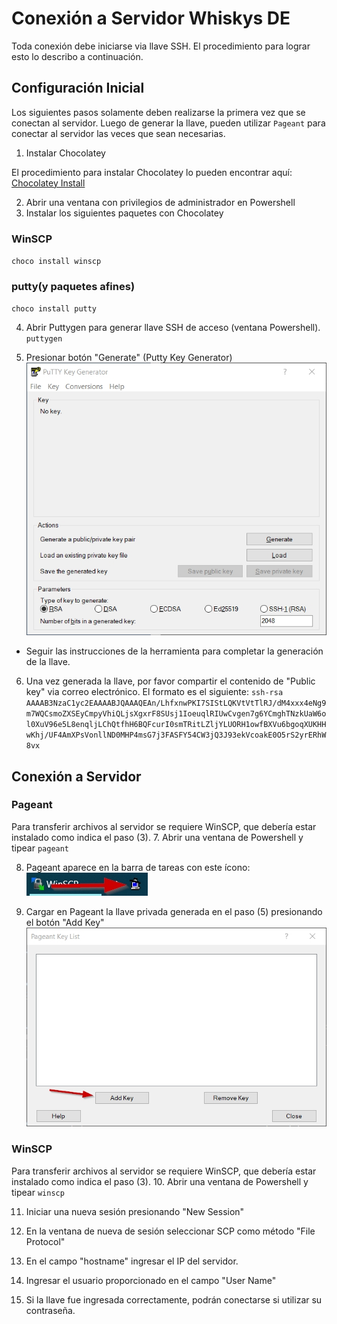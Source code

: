 # Conexión a Servidor Whiskys DE
Toda conexión debe iniciarse via llave SSH.  El procedimiento para lograr esto lo describo a continuación.

##  Configuración Inicial

Los siguientes pasos solamente deben realizarse la primera vez que se conectan al servidor.  Luego de generar la llave, pueden utilizar `Pageant` para conectar al servidor las veces que sean necesarias.

1.  Instalar Chocolatey

El procedimiento para instalar Chocolatey lo pueden encontrar aquí: [Chocolatey Install](https://chocolatey.org/install)

2.  Abrir una ventana con privilegios de administrador en Powershell
3.  Instalar los siguientes paquetes con Chocolatey
###  WinSCP
`choco install winscp`

###  putty(y paquetes afines)
`choco install putty`

4.  Abrir Puttygen para generar llave SSH de acceso (ventana Powershell).
`puttygen`

5.  Presionar botón "Generate" (Putty Key Generator)
![Puttygen Image](https://github.com/suprematis/whiskys20/blob/master/screenshot_putty.jpg)
*  Seguir las instrucciones de la herramienta para completar la generación de la llave.

6.  Una vez generada la llave, por favor compartir el contenido de "Public key" via correo electrónico.  El formato es el siguiente:
`ssh-rsa AAAAB3NzaC1yc2EAAAABJQAAAQEAn/LhfxnwPKI7SIStLQKVtVtTlRJ/dM4xxx4eNg9m7WQCsmoZXSEyCmpyVhiQLjsXgxrF8SUsj1IoeuqlRIUwCvgen7g6YCmghTNzkUaW6ol0XuV96e5L8enqljLChQtfhH6BQFcurI0smTRitLZljYLUORH1owfBXVu6bgoqXUKHHwKhj/UF4AmXPsVonllND0MHP4msG7j3FASFY54CW3jQ3J93ekVcoakE0O5rS2yrERhW8vx`


##  Conexión a Servidor

###  Pageant

Para transferir archivos al servidor se requiere WinSCP, que debería estar instalado como indica el paso (3).
7.  Abrir una ventana de Powershell y tipear `pageant`

8.  Pageant aparece en la barra de tareas con este ícono:
![Pageant Image](https://github.com/suprematis/whiskys20/blob/master/screenshot_pageant_taskbar.jpg)

9.  Cargar en Pageant la llave privada generada en el paso (5) presionando el botón "Add Key"
![Pageant Image Taskbar](https://github.com/suprematis/whiskys20/blob/master/screenshot_pageant_addkey.jpg)


###  WinSCP

Para transferir archivos al servidor se requiere WinSCP, que debería estar instalado como indica el paso (3).
10.  Abrir una ventana de Powershell y tipear `winscp`

11.  Iniciar una nueva sesión presionando "New Session"

12.  En la ventana de nueva de sesión seleccionar SCP como método "File Protocol"

13.  En el campo "hostname" ingresar el IP del servidor.

14.  Ingresar el usuario proporcionado en el campo "User Name"

15.  Si la llave fue ingresada correctamente, podrán conectarse si utilizar su contraseña.
